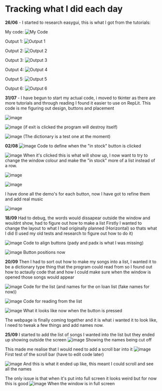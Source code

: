 # Tracking what I did each day

**26/06** - I started to research easygui, this is what I got from the tutorials:

My code:
![My Code](https://github.com/FreyaE2/DT-2024-python/assets/129448624/980acb91-ba02-4513-b23b-fe5f90fc8899)

Output 1:
![Output 1](https://github.com/FreyaE2/DT-2024-python/assets/129448624/9ef33b32-3dea-4446-b54c-fafb9e4f738e)

Output 2:
![Output 2](https://github.com/FreyaE2/DT-2024-python/assets/129448624/a61ba035-27b8-47a3-ae6a-6fc58102a5fc)

Output 3:
![Output 3](https://github.com/FreyaE2/DT-2024-python/assets/129448624/0399dab3-242f-45a8-adc8-aa6f70d4888f)

Output 4:
![Output 4](https://github.com/FreyaE2/DT-2024-python/assets/129448624/35b1baa8-7ef9-4f71-a3a4-b5a38c86ea97)

Output 5:
![Output 5](https://github.com/FreyaE2/DT-2024-python/assets/129448624/fb495265-c7c1-49a9-a452-9946ab317a48)

Output 6:
![Output 6](https://github.com/FreyaE2/DT-2024-python/assets/129448624/fe841ccb-7f62-4eec-94a2-69b9caa13708)

**31/07** - I have begun to start my actual code, i moved to tkinter as there are more tutorials and through reading I found it easier to use on RepLit. This code is me figuring out design, buttons and placement

![image](https://github.com/user-attachments/assets/645d7f22-57d4-4cbd-8b95-4f290fef1adb)

![image](https://github.com/user-attachments/assets/21bbec7c-4cc1-459f-9ca7-a0fa87c7504f)
(if exit is clicked the program will destroy itself)

![image](https://github.com/user-attachments/assets/8a6cc17c-4e93-4cd8-8770-49f0aee0ae0e)
(The dictionary is a test one at the moment)

**02/08**
![image](https://github.com/user-attachments/assets/5f0adc2e-bccd-477d-8fbc-c92d04cf9751)
Code to define when the "in stock" button is clicked

![image](https://github.com/user-attachments/assets/dcb30847-45ac-4d45-8951-43171f73f979)
When it's clicked this is what will show up, I now want to try to change the window colour and make the "in stock" more of a list instead of a row.

![image](https://github.com/user-attachments/assets/52952aad-0965-4563-9e37-534d445e5b5b)

![image](https://github.com/user-attachments/assets/998378c3-5463-4c5e-bba7-f910aafbe5b0)

I have done all the demo's for each button, now I have got to refine them and add real music

![image](https://github.com/user-attachments/assets/639ca45c-30fb-4090-a38e-22c0bb7cd627)

**18/09**
Had to debug, the words would dissapear outside the window and wouldnt show, had to figure out how to make a list
Firstly I wanted to change the layout to what I had originally planned (Horizontal) so thats what I did (I used my old tests and research to figure out how to do it)

![image](https://github.com/user-attachments/assets/b1ea50b8-91d4-424e-b9b9-c3f8cac71543)
Code to align buttons (pady and padx is what I was missing)

![image](https://github.com/user-attachments/assets/7c772e65-8064-4e68-807d-e8c0ae019d09)
Button positions now

**20/09** 
Then I had to sort out how to make my songs into a list, I wanted it to be a dictionary type thing that the program could read from so I found out how to actaully code that and how I could make sure when the window is opened those songs would appear

![image](https://github.com/user-attachments/assets/cf42439b-d9ac-47ef-b69e-195e0d927d0c)
Code for the list (and names for the on loan list (fake names for now))

![image](https://github.com/user-attachments/assets/6575f915-a4e1-42a0-9984-4ca8950d3b32)
Code for reading from the list

![image](https://github.com/user-attachments/assets/a1ef7de8-2b54-4f3d-91c5-849e18d1c1a0)
What it looks like now when the button is pressed

The webpage is finally coming together and it is what i wanted it to look like, I need to tweak a few things and add names now.

**25/09**
I started to add the list of songs I wanted into the list but they ended up showing outside the screen
![image](https://github.com/user-attachments/assets/83f70266-cc7c-49ba-ac26-a1dc14927974)
Showing the names being cut off

This made me realise that I would need to add a scroll bar into it
![image](https://github.com/user-attachments/assets/3a81e501-5c81-462c-9818-2def6707e6b2)
First test of the scroll bar (have to edit code later)

![image](https://github.com/user-attachments/assets/36ad7de4-921b-4397-acfe-a9e5c4c31869)
And this is what it ended up like, this meant I could scroll and see all the names

The only issue is that when it's put into full screen it looks weird but for now this is good
![image](https://github.com/user-attachments/assets/2fb4bda3-fc25-4cd8-83b9-3f01ad3e07a3)
When the window is in full screen











